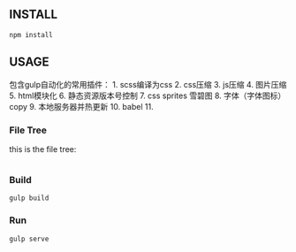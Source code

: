 
## INSTALL

```
npm install
```
## USAGE

包含gulp自动化的常用插件：
    1. scss编译为css
    2. css压缩
    3. js压缩
    4. 图片压缩
    5. html模块化
    6. 静态资源版本号控制
    7. css sprites 雪碧图
    8. 字体（字体图标）copy
    9. 本地服务器并热更新
    10. babel
    11.


### File Tree

this is the file tree:

```

```
### Build

```
gulp build
```

### Run

```
gulp serve
```
